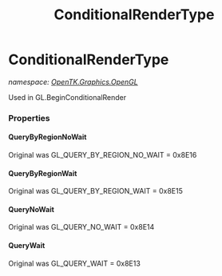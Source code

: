 ﻿---
title: ConditionalRenderType
---

# ConditionalRenderType
_namespace: [OpenTK.Graphics.OpenGL](N-OpenTK.Graphics.OpenGL.html)_

Used in GL.BeginConditionalRender



### Properties

#### QueryByRegionNoWait
Original was GL_QUERY_BY_REGION_NO_WAIT = 0x8E16
#### QueryByRegionWait
Original was GL_QUERY_BY_REGION_WAIT = 0x8E15
#### QueryNoWait
Original was GL_QUERY_NO_WAIT = 0x8E14
#### QueryWait
Original was GL_QUERY_WAIT = 0x8E13

